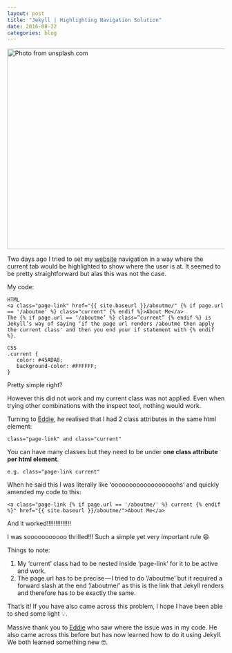 ```yaml
---
layout: post
title: "Jekyll | Highlighting Navigation Solution"
date: 2016-08-22
categories: blog
---
```


<img src="https://cdn-images-1.medium.com/max/2000/1*7VCbs_tTA5tGgMdssqiglw.jpeg" alt="Photo from unsplash.com" height="465px" width="700px" class="img-responsive">

Two days ago I tried to set my [website](www.pinglinh.com) navigation in a way where the current tab would be highlighted to show where the user is at. It seemed to be pretty straightforward but alas this was not the case.

My code:

```
HTML
<a class="page-link" href="{{ site.baseurl }}/aboutme/" {% if page.url == '/aboutme' %} class="current" {% endif %}>About Me</a>
The {% if page.url == ‘/aboutme’ %} class=”current” {% endif %} is Jekyll’s way of saying ‘if the page url renders /aboutme then apply the current class' and then you end your if statement with {% endif %}. 

CSS
.current {
   color: #45ADA8;
   background-color: #FFFFFF;
}
```

Pretty simple right?

However this did not work and my current class was not applied. Even when trying other combinations with the inspect tool, nothing would work.

Turning to [Eddie](https://twitter.com/eddiejaoude), he realised that I had 2 class attributes in the same html element:

```
class="page-link" and class="current"
```

You can have many classes but they need to be under **one class attribute per html element**.

```
e.g. class="page-link current"
```

When he said this I was literally like ‘oooooooooooooooooohs’ and quickly amended my code to this:

```
<a class="page-link {% if page.url == '/aboutme/' %} current {% endif %}" href="{{ site.baseurl }}/aboutme/">About Me</a>
```

And it worked!!!!!!!!!!!!!!

I was sooooooooooo thrilled!!! Such a simple yet very important rule 😄

Things to note:

1. My ‘current’ class had to be nested inside ‘page-link’ for it to be active and work.
2. The page.url has to be precise — I tried to do ‘/aboutme’ but it required a forward slash at the end ‘/aboutme/’ as this is the link that Jekyll renders and therefore has to be exactly the same.

That’s it! If you have also came across this problem, I hope I have been able to shed some light 💡.

Massive thank you to [Eddie](https://twitter.com/eddiejaoude) who saw where the issue was in my code. He also came across this before but has now learned how to do it using Jekyll. We both learned something new 🤓.
